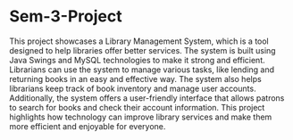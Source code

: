# Sem-3-Project

This project showcases a Library Management System, which is a tool designed to help libraries offer better services. The system is built using Java Swings and MySQL technologies to make it strong and efficient. Librarians can use the system to manage various tasks, like lending and returning books in an easy and effective way. The system also helps librarians keep track of book inventory and manage user accounts. Additionally, the system offers a user-friendly interface that allows patrons to search for books and check their account information. This project highlights how technology can improve library services and make them more efficient and enjoyable for everyone.
